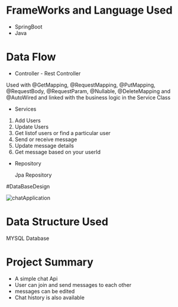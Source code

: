 # FrameWorks and Language Used
* SpringBoot
* Java

# Data Flow
* Controller - Rest Controller

Used with @GetMapping, @RequestMapping, @PutMapping, @RequestBody, @RequestParam, @Nullable, @DeleteMapping and @AutoWired and linked with the business logic in the Service Class


* Services

1. Add Users
2. Update Users
3. Get listof users or find a particular user
4. Send or receive message
5. Update message details
6. Get message based on your userId

* Repository

  Jpa Repository
  
#DataBaseDesign

![chatApplication](https://user-images.githubusercontent.com/93002372/224075123-9c42eb5a-b5fd-449a-9587-f5870d14deb9.png)
  
# Data Structure Used

MYSQL Database

# Project Summary

* A simple chat Api 
* User can join and send messages to each other
* messages can be edited
* Chat history is also available
